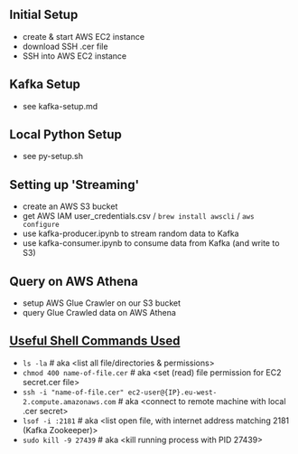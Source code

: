 ## Initial Setup
- create & start AWS EC2 instance
- download SSH .cer file
- SSH into AWS EC2 instance

## Kafka Setup
- see kafka-setup.md

## Local Python Setup
- see py-setup.sh

## Setting up 'Streaming'
- create an AWS S3 bucket
- get AWS IAM user_credentials.csv / `brew install awscli` / `aws configure`
- use kafka-producer.ipynb to stream random data to Kafka
- use kafka-consumer.ipynb to consume data from Kafka (and write to S3)

## Query on AWS Athena
- setup AWS Glue Crawler on our S3 bucket
- query Glue Crawled data on AWS Athena

## [Useful Shell Commands Used](explainshell.com/explain)
- `ls -la` # aka <list all file/directories & permissions>
- `chmod 400 name-of-file.cer` # aka <set (read) file permission for EC2 secret.cer file>
- `ssh -i "name-of-file.cer" ec2-user@{IP}.eu-west-2.compute.amazonaws.com` # aka <connect to remote machine with local .cer secret>
- `lsof -i :2181` # aka <list open file, with internet address matching 2181 (Kafka Zookeeper)>
- `sudo kill -9 27439` # aka <kill running process with PID 27439>
